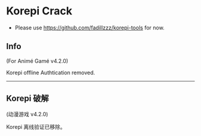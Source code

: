 # Korepi Crack

* Please use <https://github.com/fadillzzz/korepi-tools> for now.

## Info

(For Animé Gamé v4.2.0)

Korepi offline Authtication removed.

---

## Korepi 破解

(动漫游戏 v4.2.0)

Korepi 离线验证已移除。
